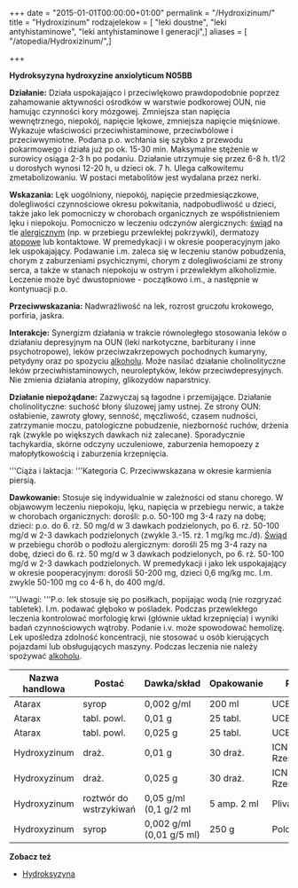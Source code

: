 +++
date = "2015-01-01T00:00:00+01:00"
permalink = "/Hydroxizinum/"
title = "Hydroxizinum"
rodzajelekow = [ "leki doustne", "leki antyhistaminowe", "leki antyhistaminowe I generacji",]
aliases = [ "/atopedia/Hydroxizinum/",]

+++

**Hydroksyzyna hydroxyzine anxiolyticum N05BB**

**Działanie:** Działa uspokajająco i przeciwlękowo prawdopodobnie poprzez zahamowanie aktywności ośrodków w warstwie podkorowej OUN, nie hamując czynności kory mózgowej. Zmniejsza stan napięcia wewnętrznego, niepokój, napięcie lękowe, zmniejsza napięcie mięśniowe. Wykazuje właściwości przeciwhistaminowe, przeciwbólowe i przeciwwymiotne. Podana p.o. wchłania się szybko z przewodu pokarmowego i działa już po ok. 15-30 min. Maksymalne stężenie w surowicy osiąga 2-3 h po podaniu. Działanie utrzymuje się przez 6-8 h. t1/2 u dorosłych wynosi 12-20 h, u dzieci ok. 7 h. Ulega całkowitemu zmetabolizowaniu. W postaci metabolitów jest wydalana przez nerki.

**Wskazania:** Lęk uogólniony, niepokój, napięcie przedmiesiączkowe, dolegliwości czynnościowe okresu pokwitania, nadpobudliwość u dzieci, także jako lek pomocniczy w chorobach organicznych ze współistnieniem lęku i niepokoju. Pomocniczo w leczeniu odczynów alergicznych: [świąd](/atopedia/świąd "wikilink") na tle [alergicznym](/atopedia/alergia "wikilink") (np. w przebiegu przewlekłej pokrzywki), dermatozy [atopowe](/atopedia/atopia "wikilink") lub kontaktowe. W premedykacji i w okresie pooperacyjnym jako lek uspokajający. Podawanie i.m. zaleca się w leczeniu stanów pobudzenia, chorym z zaburzeniami psychicznymi, chorym z dolegliwościami ze strony serca, a także w stanach niepokoju w ostrym i przewlekłym alkoholizmie. Leczenie może być dwustopniowe - początkowo i.m., a następnie w kontynuacji p.o.

**Przeciwwskazania:** Nadwrażliwość na lek, rozrost gruczołu krokowego, porfiria, jaskra.

**Interakcje:** Synergizm działania w trakcie równoległego stosowania leków o działaniu depresyjnym na OUN (leki narkotyczne, barbiturany i inne psychotropowe), leków przeciwzakrzepowych pochodnych kumaryny, petydyny oraz po spożyciu [alkoholu](/atopedia/alkohol "wikilink"). Może nasilać działanie cholinolityczne leków przeciwhistaminowych, neuroleptyków, leków przeciwdepresyjnych. Nie zmienia działania atropiny, glikozydów naparstnicy.

**Działanie niepożądane:** Zazwyczaj są łagodne i przemijające. Działanie cholinolityczne: suchość błony śluzowej jamy ustnej. Ze strony OUN: osłabienie, zawroty głowy, senność, męczliwość, czasem nudności, zatrzymanie moczu, patologiczne pobudzenie, niezborność ruchów, drżenia rąk (zwykle po większych dawkach niż zalecane). Sporadycznie tachykardia, skórne odczyny uczuleniowe, zaburzenia hemopoezy z małopłytkowością i zaburzenia krzepnięcia.

'''Ciąża i laktacja: '''Kategoria C. Przeciwwskazana w okresie karmienia piersią.

**Dawkowanie:** Stosuje się indywidualnie w zależności od stanu chorego. W objawowym leczeniu niepokoju, lęku, napięcia w przebiegu nerwic, a także w chorobach organicznych: dorośli: p.o. 50-100 mg 3-4 razy na dobę; dzieci: p.o. do 6. rż. 50 mg/d w 3 dawkach podzielonych, po 6. rż. 50-100 mg/d w 2-3 dawkach podzielonych (zwykle 3.-15. rż. 1 mg/kg mc./d). [Świąd](/atopedia/Świąd "wikilink") w przebiegu chorób o podłożu alergicznym: dorośli 25 mg 3-4 razy na dobę, dzieci do 6. rż. 50 mg/d w 3 dawkach podzielonych, po 6. rż. 50-100 mg/d w 2-3 dawkach podzielonych. W premedykacji i jako lek uspokajający w okresie pooperacyjnym: dorośli 50-200 mg, dzieci 0,6 mg/kg mc. I.m. zwykle 50-100 mg co 4-6 h, do 400 mg/d.

'''Uwagi: '''P.o. lek stosuje się po posiłkach, popijając wodą (nie rozgryzać tabletek). I.m. podawać głęboko w pośladek. Podczas przewlekłego leczenia kontrolować morfologię krwi (głównie układ krzepnięcia) i wyniki badań czynnościowych wątroby. Podanie i.v. może spowodować hemolizę. Lek upośledza zdolność koncentracji, nie stosować u osób kierujących pojazdami lub obsługujących maszyny. Podczas leczenia nie należy spożywać [alkoholu](/atopedia/alkohol "wikilink").

| Nazwa handlowa | Postać                 | Dawka/skład              | Opakowanie  | Producent                 | Cena brutto | Cena po refundacji | Cena w chorobie | Opis dodatkowy |
|----------------|------------------------|--------------------------|-------------|---------------------------|-------------|--------------------|-----------------|----------------|
| Atarax         | syrop                  | 0,002 g/ml               | 200 ml      | UCB Pharma                | 12.22       | x                  | x               |
| Atarax         | tabl. powl.            | 0,01 g                   | 25 tabl.    | UCB Pharma                |             |                    |                 |
| Atarax         | tabl. powl.            | 0,025 g                  | 25 tabl.    | UCB Pharma                | 8.07        |                    |                 |
| Hydroxyzinum   | draż.                  | 0,01 g                   | 30 draż.    | ICN Polfa Rzeszów/Valeant | 6.84        |                    |                 |
| Hydroxyzinum   | draż.                  | 0,025 g                  | 30 draż.    | ICN Polfa Rzeszów/Valeant | 8.54        |                    |                 |
| Hydroxyzinum   | roztwór do wstrzykiwań | 0,05 g/ml (0,1 g/2 ml    | 5 amp. 2 ml | Pliva Kraków              | 11.64       |                    |                 |
| Hydroxyzinum   | syrop                  | 0,002 g/ml (0,01 g/5 ml) | 250 g       | Polon                     | 11.65       |                    |                 |                |

**Zobacz też**

-   [Hydroksyzyna](/atopedia/Hydroksyzyna "wikilink")
